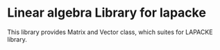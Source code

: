 # Linear algebra Library for lapacke

This library provides Matrix and Vector class, which suites for
LAPACKE library.
